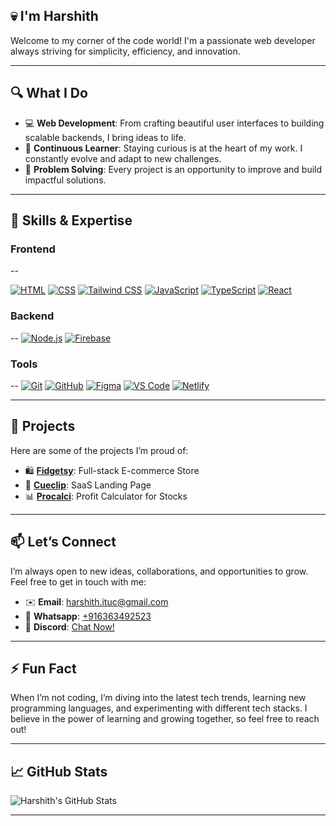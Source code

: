 ## 💀  I'm Harshith ##  

Welcome to my corner of the code world! I'm a passionate web developer always striving for simplicity, efficiency, and innovation.

---

## 🔍 **What I Do**

- 💻 **Web Development**: From crafting beautiful user interfaces to building scalable backends, I bring ideas to life.
- 🧠 **Continuous Learner**: Staying curious is at the heart of my work. I constantly evolve and adapt to new challenges.
- 🎯 **Problem Solving**: Every project is an opportunity to improve and build impactful solutions.

---

## 🚀 **Skills & Expertise**

### Frontend ###
--

[![HTML](https://img.shields.io/badge/HTML5-E34F26?style=for-the-badge&logo=html5&logoColor=white)](https://developer.mozilla.org/en-US/docs/Web/HTML)
[![CSS](https://img.shields.io/badge/CSS3-1572B6?style=for-the-badge&logo=css3&logoColor=white)](https://developer.mozilla.org/en-US/docs/Web/CSS)
[![Tailwind CSS](https://img.shields.io/badge/Tailwind_CSS-38B2AC?style=for-the-badge&logo=tailwind-css&logoColor=white)](https://tailwindcss.com/)
[![JavaScript](https://img.shields.io/badge/JavaScript-F7DF1E?style=for-the-badge&logo=javascript&logoColor=black)](https://developer.mozilla.org/en-US/docs/Web/JavaScript)
[![TypeScript](https://img.shields.io/badge/TypeScript-007ACC?style=for-the-badge&logo=typescript&logoColor=white)](https://www.typescriptlang.org/)
[![React](https://img.shields.io/badge/React-20232A?style=for-the-badge&logo=react&logoColor=61DAFB)](https://reactjs.org/)

### Backend ###
--
[![Node.js](https://img.shields.io/badge/Node.js-339933?style=for-the-badge&logo=node.js&logoColor=white)](https://nodejs.org/)
[![Firebase](https://img.shields.io/badge/Firebase-FFCA28?style=for-the-badge&logo=firebase&logoColor=black)](https://firebase.google.com/)

### Tools ###
--
[![Git](https://img.shields.io/badge/Git-F05032?style=for-the-badge&logo=git&logoColor=white)](https://git-scm.com/)
[![GitHub](https://img.shields.io/badge/GitHub-181717?style=for-the-badge&logo=github&logoColor=white)](https://github.com/)
[![Figma](https://img.shields.io/badge/Figma-F24E1E?style=for-the-badge&logo=figma&logoColor=white)](https://www.figma.com/)
[![VS Code](https://img.shields.io/badge/VS_Code-007ACC?style=for-the-badge&logo=visual-studio-code&logoColor=white)](https://code.visualstudio.com/)
[![Netlify](https://img.shields.io/badge/Netlify-00C7B7?style=for-the-badge&logo=netlify&logoColor=white)](https://www.netlify.com/)



---

## 💼 **Projects**

Here are some of the projects I’m proud of:

- 🛍️ **[Fidgetsy](https://fidgetsy.shop)**: Full-stack E-commerce Store
- 🎥 **[Cueclip](https://cueclip.netlify.app)**: SaaS Landing Page
- 📊 **[Procalci](https://procalci.netlify.app)**: Profit Calculator for Stocks
---

## 📫 **Let’s Connect**

I’m always open to new ideas, collaborations, and opportunities to grow. Feel free to get in touch with me:

- ✉️ **Email**: [harshith.ituc@gmail.com](mailto:harshith.ituc@gmail.com)
- 📱 **Whatsapp**: [+916363492523](https://wa.me/6363492523)
- 💬 **Discord**: [Chat Now!](https://discord.com/users/techno1016)


---

## ⚡ **Fun Fact**

When I’m not coding, I’m diving into the latest tech trends, learning new programming languages, and experimenting with different tech stacks. I believe in the power of learning and growing together, so feel free to reach out!

---

## 📈 **GitHub Stats**

![Harshith's GitHub Stats](https://github-readme-stats.vercel.app/api?username=ItachiPrime&show_icons=true&hide_title=true&count_private=true&hide=prs&theme=radical)

---
